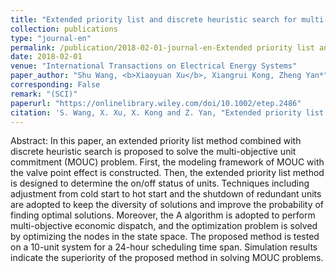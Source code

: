 ```yaml
---
title: "Extended priority list and discrete heuristic search for multi-objective unit commitment"
collection: publications
type: "journal-en"
permalink: /publication/2018-02-01-journal-en-Extended priority list and discrete heuristic search for multi-objective unit commitment
date: 2018-02-01
venue: "International Transactions on Electrical Energy Systems"
paper_author: "Shu Wang, <b>Xiaoyuan Xu</b>, Xiangrui Kong, Zheng Yan*"
corresponding: False
remark: "(SCI)"
paperurl: "https://onlinelibrary.wiley.com/doi/10.1002/etep.2486"
citation: 'S. Wang, X. Xu, X. Kong and Z. Yan, "Extended priority list and discrete heuristic search for multi-objective unit commitment," <i>International Transactions on Electrical Energy Systems</i>, vol. 28, no. 2, pp. 1-17, 2018.'
---
```


Abstract:
In this paper, an extended priority list method combined with discrete heuristic search is proposed to solve the multi-objective unit commitment (MOUC) problem. First, the modeling framework of MOUC with the valve point effect is constructed. Then, the extended priority list method is designed to determine the on/off status of units. Techniques including adjustment from cold start to hot start and the shutdown of redundant units are adopted to keep the diversity of solutions and improve the probability of finding optimal solutions. Moreover, the A algorithm is adopted to perform multi-objective economic dispatch, and the optimization problem is solved by optimizing the nodes in the state space. The proposed method is tested on a 10-unit system for a 24-hour scheduling time span. Simulation results indicate the superiority of the proposed method in solving MOUC problems.